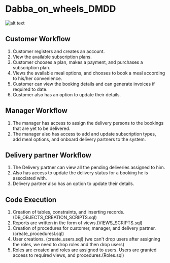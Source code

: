 # Dabba_on_wheels_DMDD

![alt text](https://github.com/Jaswanth-marri/Dabba_on_wheels_DMDD/blob/Jaswanth_marri_feature/Relational_1.png?raw=true)

## Customer Workflow
1. Customer registers and creates an account.
2. View the available subscription plans.
3. Customer chooses a plan, makes a payment, and purchases a subscription plan.
4. Views the available meal options, and chooses to book a meal according to his/her convenience.
5. Customer can view the booking details and can generate invoices if required to date.
6. Customer also has an option to update their details.

## Manager Workflow
1. The manager has access to assign the delivery persons to the bookings that are yet to be delivered.
2. The manager also has access to add and update subscription types, add meal options, and onboard delivery partners to the system.

## Delivery partner Workflow
1. The Delivery partner can view all the pending deliveries assigned to him.
2. Also has access to update the delivery status for a booking he is associated with.
3. Delivery partner also has an option to update their details.

## Code Execution
1. Creation of tables, constraints, and inserting records.(DB_OBJECTS_CREATION_SCRIPTS.sql)
2. Reports are written in the form of views.(VIEWS_SCRIPTS.sql)
3. Creation of procedures for customer, manager, and delivery partner.(create_proceduresl.sql)
4. User creations. (create_users.sql) (we can't drop users after assigning the roles, we need to drop roles and then drop users)
5. Roles are created and roles are assigned to users. Users are granted access to required views, and procedures.(Roles.sql)

